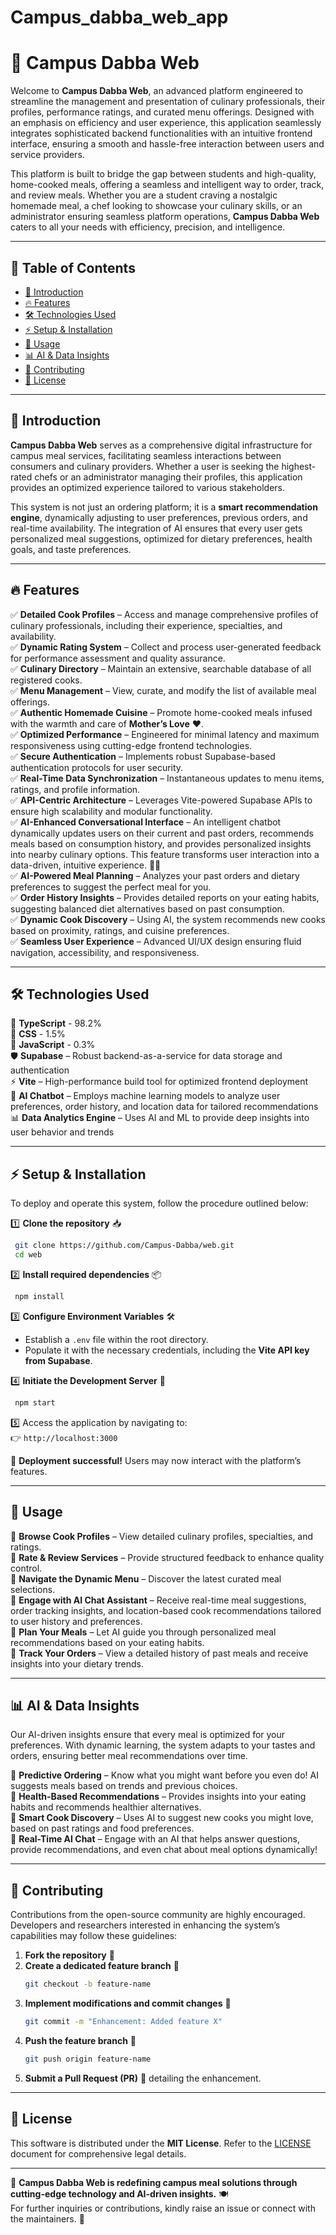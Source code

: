 # Campus_dabba_web_app

# 🚀 Campus Dabba Web

Welcome to **Campus Dabba Web**, an advanced platform engineered to streamline the management and presentation of culinary professionals, their profiles, performance ratings, and curated menu offerings. Designed with an emphasis on efficiency and user experience, this application seamlessly integrates sophisticated backend functionalities with an intuitive frontend interface, ensuring a smooth and hassle-free interaction between users and service providers.

This platform is built to bridge the gap between students and high-quality, home-cooked meals, offering a seamless and intelligent way to order, track, and review meals. Whether you are a student craving a nostalgic homemade meal, a chef looking to showcase your culinary skills, or an administrator ensuring seamless platform operations, **Campus Dabba Web** caters to all your needs with efficiency, precision, and intelligence.

---

## 📜 Table of Contents

- [🌟 Introduction](#-introduction)
- [🔥 Features](#-features)
- [🛠 Technologies Used](#-technologies-used)
- [⚡ Setup & Installation](#-setup--installation)
- [🚀 Usage](#-usage)
- [📊 AI & Data Insights](#-ai--data-insights)
- [🤝 Contributing](#-contributing)
- [📜 License](#-license)

---

## 🌟 Introduction

**Campus Dabba Web** serves as a comprehensive digital infrastructure for campus meal services, facilitating seamless interactions between consumers and culinary providers. Whether a user is seeking the highest-rated chefs or an administrator managing their profiles, this application provides an optimized experience tailored to various stakeholders.

This system is not just an ordering platform; it is a **smart recommendation engine**, dynamically adjusting to user preferences, previous orders, and real-time availability. The integration of AI ensures that every user gets personalized meal suggestions, optimized for dietary preferences, health goals, and taste preferences.

---

## 🔥 Features

✅ **Detailed Cook Profiles** – Access and manage comprehensive profiles of culinary professionals, including their experience, specialties, and availability.  
✅ **Dynamic Rating System** – Collect and process user-generated feedback for performance assessment and quality assurance.  
✅ **Culinary Directory** – Maintain an extensive, searchable database of all registered cooks.  
✅ **Menu Management** – View, curate, and modify the list of available meal offerings.  
✅ **Authentic Homemade Cuisine** – Promote home-cooked meals infused with the warmth and care of **Mother’s Love** ❤️.  
✅ **Optimized Performance** – Engineered for minimal latency and maximum responsiveness using cutting-edge frontend technologies.  
✅ **Secure Authentication** – Implements robust Supabase-based authentication protocols for user security.  
✅ **Real-Time Data Synchronization** – Instantaneous updates to menu items, ratings, and profile information.  
✅ **API-Centric Architecture** – Leverages Vite-powered Supabase APIs to ensure high scalability and modular functionality.  
✅ **AI-Enhanced Conversational Interface** – An intelligent chatbot dynamically updates users on their current and past orders, recommends meals based on consumption history, and provides personalized insights into nearby culinary options. This feature transforms user interaction into a data-driven, intuitive experience. 🤖🍛  
✅ **AI-Powered Meal Planning** – Analyzes your past orders and dietary preferences to suggest the perfect meal for you.  
✅ **Order History Insights** – Provides detailed reports on your eating habits, suggesting balanced diet alternatives based on past consumption.  
✅ **Dynamic Cook Discovery** – Using AI, the system recommends new cooks based on proximity, ratings, and cuisine preferences.  
✅ **Seamless User Experience** – Advanced UI/UX design ensuring fluid navigation, accessibility, and responsiveness.  

---

## 🛠 Technologies Used

🚀 **TypeScript** - 98.2%  
🎨 **CSS** - 1.5%  
📝 **JavaScript** - 0.3%  
🛡️ **Supabase** – Robust backend-as-a-service for data storage and authentication  
⚡ **Vite** – High-performance build tool for optimized frontend deployment  
🤖 **AI Chatbot** – Employs machine learning models to analyze user preferences, order history, and location data for tailored recommendations  
📊 **Data Analytics Engine** – Uses AI and ML to provide deep insights into user behavior and trends  

---

## ⚡ Setup & Installation

To deploy and operate this system, follow the procedure outlined below:  

1️⃣ **Clone the repository** 📥  
```bash
 git clone https://github.com/Campus-Dabba/web.git
 cd web
```

2️⃣ **Install required dependencies** 📦  
```bash
 npm install
```

3️⃣ **Configure Environment Variables** 🛠️  
   - Establish a `.env` file within the root directory.  
   - Populate it with the necessary credentials, including the **Vite API key from Supabase**.

4️⃣ **Initiate the Development Server** 🚀  
```bash
 npm start
```

5️⃣ Access the application by navigating to:  
   👉 `http://localhost:3000`

🎉 **Deployment successful!** Users may now interact with the platform’s features.

---

## 🚀 Usage

🔹 **Browse Cook Profiles** – View detailed culinary profiles, specialties, and ratings.  
🔹 **Rate & Review Services** – Provide structured feedback to enhance quality control.  
🔹 **Navigate the Dynamic Menu** – Discover the latest curated meal selections.  
🔹 **Engage with AI Chat Assistant** – Receive real-time meal suggestions, order tracking insights, and location-based cook recommendations tailored to user history and preferences.  
🔹 **Plan Your Meals** – Let AI guide you through personalized meal recommendations based on your eating habits.  
🔹 **Track Your Orders** – View a detailed history of past meals and receive insights into your dietary trends.  

---

## 📊 AI & Data Insights

Our AI-driven insights ensure that every meal is optimized for your preferences. With dynamic learning, the system adapts to your tastes and orders, ensuring better meal recommendations over time.

🔸 **Predictive Ordering** – Know what you might want before you even do! AI suggests meals based on trends and previous choices.  
🔸 **Health-Based Recommendations** – Provides insights into your eating habits and recommends healthier alternatives.  
🔸 **Smart Cook Discovery** – Uses AI to suggest new cooks you might love, based on past ratings and food preferences.  
🔸 **Real-Time AI Chat** – Engage with an AI that helps answer questions, provide recommendations, and even chat about meal options dynamically!  

---

## 🤝 Contributing

Contributions from the open-source community are highly encouraged. Developers and researchers interested in enhancing the system’s capabilities may follow these guidelines:

1. **Fork the repository** 🍴
2. **Create a dedicated feature branch** 🔀
   ```bash
   git checkout -b feature-name
   ```
3. **Implement modifications and commit changes** 📝
   ```bash
   git commit -m "Enhancement: Added feature X"
   ```
4. **Push the feature branch** 🚀
   ```bash
   git push origin feature-name
   ```
5. **Submit a Pull Request (PR)** 📩 detailing the enhancement.

---

## 📜 License

This software is distributed under the **MIT License**. Refer to the [LICENSE](LICENSE) document for comprehensive legal details.

---

🚀 **Campus Dabba Web is redefining campus meal solutions through cutting-edge technology and AI-driven insights.** 🍽️  
For further inquiries or contributions, kindly raise an issue or connect with the maintainers. 🤝

